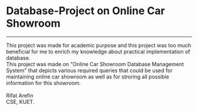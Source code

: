 # Database-Project on Online Car Showroom
<hr>
This project was made for academic purpose and this project was too much beneficial for me to enrich my knowledge about practical implementation of database.
<br>
This project was made on "Online Car Showroom Database Management System" that depicts various required queries that could be used for maintaining online car showroom as well as for stroring all possible information for this showroom. 
<br>
<br>
Rifat Arefin
<br>
CSE, KUET.
